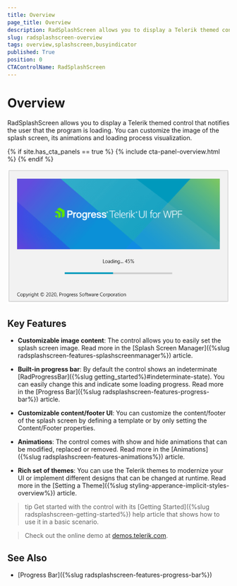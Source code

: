 ```yaml
---
title: Overview
page_title: Overview
description: RadSplashScreen allows you to display a Telerik themed control that notifies the user that the program is loading.
slug: radsplashscreen-overview
tags: overview,splashscreen,busyindicator
published: True
position: 0
CTAControlName: RadSplashScreen
---
```


# Overview

RadSplashScreen allows you to display a Telerik themed control that notifies the user that the program is loading. You can customize the image of the splash screen, its animations and loading process visualization.

{% if site.has_cta_panels == true %}
{% include cta-panel-overview.html %}
{% endif %}

![{{ site.framework_name }} RadSplashScreen Overview](images/radsplashscreen-overview-1.png)

## Key Features

* __Customizable image content__: The control allows you to easily set the splash screen image. Read more in the [Splash Screen Manager]({%slug radsplashscreen-features-splashscreenmanager%}) article.

* __Built-in progress bar__: By default the control shows an indeterminate [RadProgressBar]({%slug getting_started%}#indeterminate-state). You can easily change this and indicate some loading progress. Read more in the [Progress Bar]({%slug radsplashscreen-features-progress-bar%}) article.

* __Customizable content/footer UI__: You can customize the content/footer of the splash screen by defining a template or by only setting the Content/Footer properties.

* __Animations__: The control comes with show and hide animations that can be modified, replaced or removed. Read more in the [Animations]({%slug radsplashscreen-features-animations%}) article.

* __Rich set of themes__: You can use the Telerik themes to modernize your UI or implement different designs that can be changed at runtime. Read more in the [Setting a Theme]({%slug styling-apperance-implicit-styles-overview%}) article.

>tip Get started with the control with its [Getting Started]({%slug radsplashscreen-getting-started%}) help article that shows how to use it in a basic scenario.

> Check out the online demo at [demos.telerik.com](https://demos.telerik.com/wpf/).

## See Also  
 * [Progress Bar]({%slug radsplashscreen-features-progress-bar%})